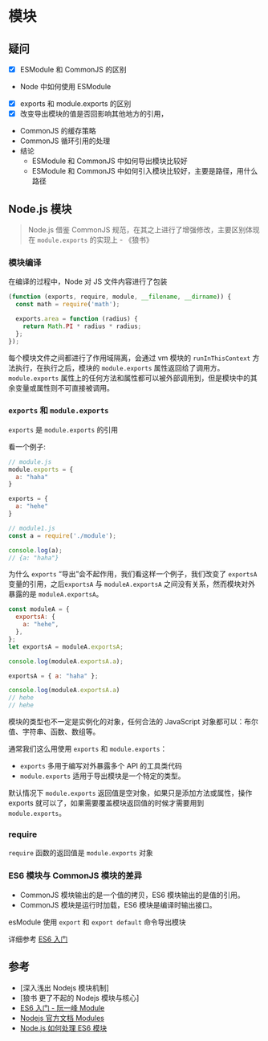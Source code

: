 # 模块

## 疑问

- [x] ESModule 和 CommonJS 的区别
- Node 中如何使用 ESModule
- [x] exports 和 module.exports 的区别
- [x] 改变导出模块的值是否回影响其他地方的引用，
- CommonJS 的缓存策略
- CommonJS 循环引用的处理
- 结论
  - ESModule 和 CommonJS 中如何导出模块比较好
  - ESModule 和 CommonJS 中如何引入模块比较好，主要是路径，用什么路径

## Node.js 模块

> Node.js 借鉴 CommonJS 规范，在其之上进行了增强修改，主要区别体现在 `module.exports` 的实现上 - 《狼书》

### 模块编译

在编译的过程中，Node 对 JS 文件内容进行了包装

```js
(function (exports, require, module, __filename, __dirname)) {
  const math = require('math');

  exports.area = function (radius) {
    return Math.PI * radius * radius;
  };
});
```

每个模块文件之间都进行了作用域隔离，会通过 vm 模块的 `runInThisContext` 方法执行，在执行之后，模块的 `module.exports` 属性返回给了调用方。`module.exports` 属性上的任何方法和属性都可以被外部调用到，但是模块中的其余变量或属性则不可直接被调用。

### `exports` 和 `module.exports`

`exports` 是 `module.exports` 的引用

看一个例子:

```js
// module.js
module.exports = {
  a: "haha"
}

exports = {
  a: "hehe"
}

// module1.js
const a = require('./module');

console.log(a);
// {a: "haha"}
```

为什么 `exports` “导出”会不起作用，我们看这样一个例子，我们改变了 `exportsA` 变量的引用，之后`exportsA` 与 `moduleA.exportsA` 之间没有关系，然而模块对外暴露的是 `moduleA.exportsA`。

```js
const moduleA = {
  exportsA: {
    a: "hehe",
  },
};
let exportsA = moduleA.exportsA;

console.log(moduleA.exportsA.a);

exportsA = { a: "haha" };

console.log(moduleA.exportsA.a)
// hehe
// hehe
```

模块的类型也不一定是实例化的对象，任何合法的 JavaScript 对象都可以：布尔值、字符串、函数、数组等。

通常我们这么用使用 `exports` 和 `module.exports`：

- `exports` 多用于编写对外暴露多个 API 的工具类代码
- `module.exports` 适用于导出模块是一个特定的类型。

默认情况下 `module.exports` 返回值是空对象，如果只是添加方法或属性，操作 exports 就可以了，如果需要覆盖模块返回值的时候才需要用到 `module.exports`。

### require

`require` 函数的返回值是 `module.exports` 对象

### ES6 模块与 CommonJS 模块的差异

- CommonJS 模块输出的是一个值的拷贝，ES6 模块输出的是值的引用。
- CommonJS 模块是运行时加载，ES6 模块是编译时输出接口。

esModule 使用 `export` 和 `export default` 命令导出模块

详细参考 [ES6 入门](https://es6.ruanyifeng.com/#docs/module-loader#ES6-%E6%A8%A1%E5%9D%97%E4%B8%8E-CommonJS-%E6%A8%A1%E5%9D%97%E7%9A%84%E5%B7%AE%E5%BC%82)

## 参考

- [深入浅出 Nodejs 模块机制]
- [狼书 更了不起的 Nodejs 模块与核心]
- [ES6 入门 - 阮一峰 Module](https://es6.ruanyifeng.com/#docs/module)
- [Nodejs 官方文档 Modules](https://nodejs.org/dist/latest-v12.x/docs/api/modules.html)
- [Node.js 如何处理 ES6 模块](https://www.ruanyifeng.com/blog/2020/08/how-nodejs-use-es6-module.html)
